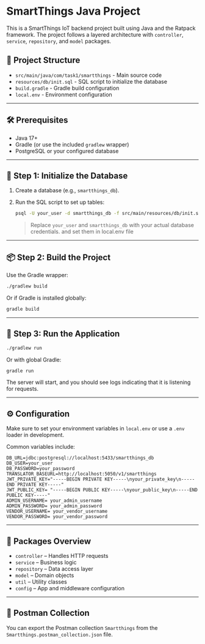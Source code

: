 # SmartThings Java Project

This is a SmartThings IoT backend project built using Java and the Ratpack framework. The project follows a layered architecture with `controller`, `service`, `repository`, and `model` packages.

## 📁 Project Structure

- `src/main/java/com/task1/smartthings` - Main source code
- `resources/db/init.sql` - SQL script to initialize the database
- `build.gradle` - Gradle build configuration
- `local.env` - Environment configuration

---

## 🛠 Prerequisites

- Java 17+
- Gradle (or use the included `gradlew` wrapper)
- PostgreSQL or your configured database

---

## 🧰 Step 1: Initialize the Database

1. Create a database (e.g., `smartthings_db`).
2. Run the SQL script to set up tables:

   ```bash
   psql -U your_user -d smartthings_db -f src/main/resources/db/init.sql
   ```

   > Replace `your_user` and `smartthings_db` with your actual database credentials. and set them in local.env file

---

## 📦 Step 2: Build the Project

Use the Gradle wrapper:

```bash
./gradlew build
```

Or if Gradle is installed globally:

```bash
gradle build
```

---

## 🚀 Step 3: Run the Application

```bash
./gradlew run
```

Or with global Gradle:

```bash
gradle run
```

The server will start, and you should see logs indicating that it is listening for requests.

---

## ⚙️ Configuration

Make sure to set your environment variables in `local.env` or use a `.env` loader in development.

Common variables include:

```env
DB_URL=jdbc:postgresql://localhost:5433/smartthings_db
DB_USER=your_user
DB_PASSWORD=your_password
TRANSLATOR_BASEURL=http://localhost:5050/v1/smartthings
JWT_PRIVATE_KEY="-----BEGIN PRIVATE KEY-----\nyour_private_key\n-----END PRIVATE KEY-----"
JWT_PUBLIC_KEY= "-----BEGIN PUBLIC KEY-----\nyour_public_key\n-----END PUBLIC KEY-----"
ADMIN_USERNAME= your_admin_username
ADMIN_PASSWORD= your_admin_password
VENDOR_USERNAME= your_vendor_username
VENDOR_PASSWORD= your_vendor_password
```

---


## 📁 Packages Overview

- `controller` – Handles HTTP requests
- `service` – Business logic
- `repository` – Data access layer
- `model` – Domain objects
- `util` – Utility classes
- `config` – App and middleware configuration

---

## 📂 Postman Collection

You can export the Postman collection `Smartthings` from the `Smartthings.postman_collection.json` file.
<!-- 
## 📄 License

This project is licensed under the MIT License. -->
